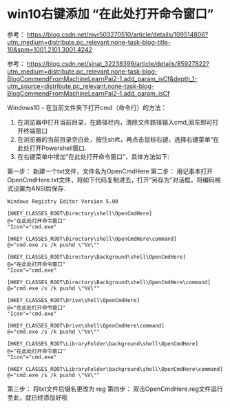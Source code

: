 # win10右键添加 “在此处打开命令窗口”

参考： https://blog.csdn.net/myr503270510/article/details/109514806?utm_medium=distribute.pc_relevant.none-task-blog-title-10&spm=1001.2101.3001.4242

参考： https://blog.csdn.net/sinat_32238399/article/details/85927822?utm_medium=distribute.pc_relevant.none-task-blog-BlogCommendFromMachineLearnPai2-1.add_param_isCf&depth_1-utm_source=distribute.pc_relevant.none-task-blog-BlogCommendFromMachineLearnPai2-1.add_param_isCf

Windows10 - 在当前文件夹下打开cmd（命令行）的方法：

1. 在浏览器中打开当前目录，在路径栏内，清除文件路径输入cmd,回车即可打开终端窗口
2. 在浏览器的当前目录空白处，按住shift，再点击鼠标右键，选择右键菜单“在此处打开Powershell窗口.
3. 在右键菜单中增加“在此处打开命令窗口”，具体方法如下:

第一步： 新建一个txt文件，文件名为OpenCmdHere
第二步： 用记事本打开OpenCmdHere.txt文件，将如下代码复制进去，打开“另存为”对话框，将编码格式设置为ANSI后保存.

```
Windows Registry Editor Version 5.00

[HKEY_CLASSES_ROOT\Directory\shell\OpenCmdHere]
@="在此处打开命令窗口"
"Icon"="cmd.exe"

[HKEY_CLASSES_ROOT\Directory\shell\OpenCmdHere\command]
@="cmd.exe /s /k pushd \"%V\""

[HKEY_CLASSES_ROOT\Directory\Background\shell\OpenCmdHere]
@="在此处打开命令窗口"
"Icon"="cmd.exe"

[HKEY_CLASSES_ROOT\Directory\Background\shell\OpenCmdHere\command]
@="cmd.exe /s /k pushd \"%V\""

[HKEY_CLASSES_ROOT\Drive\shell\OpenCmdHere]
@="在此处打开命令窗口"
"Icon"="cmd.exe"

[HKEY_CLASSES_ROOT\Drive\shell\OpenCmdHere\command]
@="cmd.exe /s /k pushd \"%V\""

[HKEY_CLASSES_ROOT\LibraryFolder\background\shell\OpenCmdHere]
@="在此处打开命令窗口"
"Icon"="cmd.exe"

[HKEY_CLASSES_ROOT\LibraryFolder\background\shell\OpenCmdHere\command]
@="cmd.exe /s /k pushd \"%V\""
```

第三步： 将txt文件后缀名更改为 reg
第四步： 双击OpenCmdHere.reg文件运行
至此，就已经添加好啦
